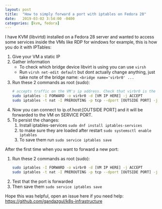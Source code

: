 ```yaml
---
layout: post
title:  "How to simply forward a port with iptables on Fedora 28"
date:   2019-03-02 3:54:00 -0400
categories: [kvm, fedora]
---
```


I have KVM (libvirtd) installed on a Fedora 28 server and wanted to access some services inside the VMs like RDP for 
windows for example, this is how you do it with IPTables: 

1. Give your VM a static IP
2. Gather information
    * To check which bridge device libvirt is using you can use `virsh`
    * Run `virsh net-edit default` but dont actually change anything, just take note of the bridge name:
    `<bridge name='virbr0' ...`
3. Run these 2 commands as root (sudo): 
    ```bash
    # accepts traffic on the VM's ip address. Check that virbr0 is the bridge installed by libvirt it could be different for you.
    sudo iptables -I FORWARD -o virbr0 -d [VM IP HERE] -j ACCEPT
    sudo iptables -t nat -I PREROUTING -p tcp --dport [OUTSIDE PORT] -j DNAT --to [VM IP]:[SERVICE PORT]
    ```
4. Now you can connect to ip.of.host:[OUTSIDE PORT] and it will be forwarded to the VM on SERVICE PORT.
5. To persist the changes:
    1. Install iptables-services `sudo dnf install iptables-services` 
    2. to make sure they are loaded after restart `sudo systemsctl enable iptables`
    3. To save them run `sudo service iptables save`

After the first time when you want to forward a new port:

1. Run these 2 commands as root (sudo): 
   ```bash
   sudo iptables -I FORWARD -o virbr0 -d [VM IP HERE] -j ACCEPT
   sudo iptables -t nat -I PREROUTING -p tcp --dport [OUTSIDE PORT] -j DNAT --to [VM IP]:[SERVICE PORT]
   ```
2. Test that the port is forwarded
3. Then save them `sudo service iptables save`

Hope this was helpful, open an issue here if you need help: https://github.com/gandazgul/k8s-infrastructure

